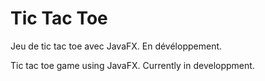 # Tic Tac Toe

Jeu de tic tac toe avec JavaFX. En dévéloppement.

Tic tac toe game using JavaFX. Currently in developpment.
